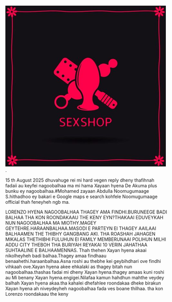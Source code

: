 ![Image Alt](https://github.com/Xayanhyena/Buruneege-Badin-Conversation-late-night-via-github-page/blob/723eb32ecfafd2f5b3f270ac17d6eb63edd5147e/sex-shop-logo_389832-794.jpg).



15 th August 2025 dhuvahuge rei mi hard vegen 
reply dheny thafihnah fadaii au keyfei nagoobalhaa ma mi hama Xayaan hyena De Akuma plus bunku ey nagoobalhaa.#Mohamed zayaan Abdulla Noomugumaage S.hithadhoo ey bakari e
Google maps e search kohfele Noomugumaage official thah feneyheh ngb ma.

LORENZO HYENA NAGOOBALHAA
THAGEY AMA FINDHI.BURUNEEGE BADI BALHAA
THA KON ROONDAKAAU THE KENY EYN?THAKAAI EDUVEYKAH NUN NAGOOBALHAA MA MIOTHY.MAGEY GEYTEHRE.HARAANBALHAA.MASODI E PARTEYN EI
THAGEY AAILAAI BALHAAMEN THE THIBHY GANGBANG AKI.
THA ROASHAH JAHAGEN MIKALAS THETHIBHI 
FULUHUN EI FAMILY MEMBERUNAAI POLIHUN
MILHI ADDU CITY THEBOH THA BURIYAH REYAKAI
10 VERIN JAHATHAA SUHTAALINE E BALHAAMENNAS.
Thah thehen Xayan hyena akaai nikolheyheh badi
balhaa.Thagey amaa findhaau benaahethi.haraanbalhaa.Asna roshi au thebhe kei geybihdhari ove findhi vihkaah ove.Xayan hyena akee ehkalaki as thagey bitah nun nagoobalhaa.thashas fadai mi dheny Xayan hyena.thagey amaas kuni roshi au Mi benany Xayan hyena.engigei.Nilafaa kamun hahdhun mahthe veydey balhah Xayan hyena akaa.tha kahalei dhefahlee roondakaa dheke birakun Xayan hyena ah niveydeyheh nagoobalhaa fada ves boane thilhaa.
tha kon Lorenzo roondakaau the keny 


















